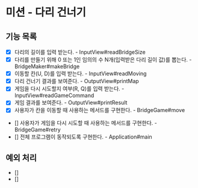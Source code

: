 # 미션 - 다리 건너기

## 기능 목록
- [x] 다리의 길이를 입력 받는다. - InputView#readBridgeSize
- [x] 다리를 만들기 위해 0 또는 1인 임의의 수 N개(입력받은 다리 길이 값)를 뽑는다. - BridgeMaker#makeBridge
- [x] 이동할 칸(U, D)를 입력 받는다. - InputView#readMoving
- [x] 다리 건너기 결과를 보여준다. - OutputView#printMap
- [x] 게임을 다시 시도할지 여부(R, Q)를 입력 받는다. - InputView#readGameCommand
- [x] 게임 결과를 보여준다. - OutputView#printResult
- [x] 사용자가 칸을 이동할 때 사용하는 메서드를 구현한다. - BridgeGame#move
- [] 사용자가 게임을 다시 시도할 때 사용하는 메서드를 구현한다. - BridgeGame#retry
- [] 전체 프로그램이 동작되도록 구현한다. - Application#main
## 예외 처리
- []
- []